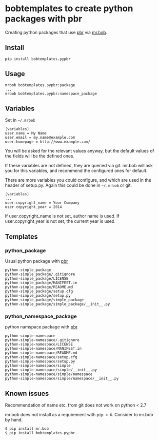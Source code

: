 # bobtemplates to create python packages with pbr

Creating python packages that use [pbr](http://docs.openstack.org/developer/pbr/) via [mr.bob](https://pypi.python.org/pypi/mr.bob/).

## Install
```
pip install bobtemplates.pypbr
```

## Usage
```
mrbob bobtemplates.pypbr:package
...
mrbob bobtemplates.pypbr:namespace_package
```

## Variables

Set in ```~/.mrbob```

```
[variables]
user.name = My Name
user.email = my.name@example.com
user.homepage = http://www.example.com/
```

You will be asked for the relevant values anyway, but the default values of
the fields will be the defined ones.

If these variables are not defined, they are queried via git.
mr.bob will ask you for this variables, and recommend the configured ones for
default.


There are more variables you could configure, and which are used in the header
of setup.py. Again this could be done in ```~/.mrbob``` or git.
```
[variables]
...
user.copyright_name = Your Company
user.copyright_year = 2014
```
If user.copyright_name is not set, author name is used. If user.copyright_year
is not set, the current year is used.


## Templates

### python\_package

Usual python package with [pbr](http://docs.openstack.org/developer/pbr/)

```
python-simple_package
python-simple_package/.gitignore
python-simple_package/LICENSE
python-simple_package/MANIFEST.in
python-simple_package/README.md
python-simple_package/setup.cfg
python-simple_package/setup.py
python-simple_package/simple_package
python-simple_package/simple_package/__init__.py
```

### python\_namespace\_package

python namspace package with [pbr](http://docs.openstack.org/developer/pbr/)

```
python-simple-namespace
python-simple-namespace/.gitignore
python-simple-namespace/LICENSE
python-simple-namespace/MANIFEST.in
python-simple-namespace/README.md
python-simple-namespace/setup.cfg
python-simple-namespace/setup.py
python-simple-namespace/simple
python-simple-namespace/simple/__init__.py
python-simple-namespace/simple/namespace
python-simple-namespace/simple/namespace/__init__.py
```

## Known issues

Recommendation of name etc. from git does not work on python < 2.7



mr.bob does not install as a requirement with ```pip < 6```. Consider to
mr.bob by hand.

```
$ pip install mr.bob
$ pip install bobtemplates.pypbr
```
